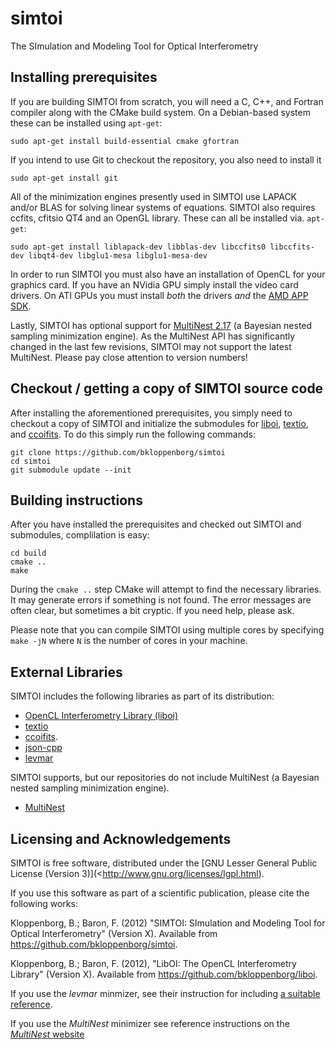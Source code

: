simtoi
======

The SImulation and Modeling Tool for Optical Interferometry

## Installing prerequisites

If you are building SIMTOI from scratch, you will need a C, C++, and Fortran
compiler along with the CMake build system. On a Debian-based system these
can be installed using `apt-get`:

    sudo apt-get install build-essential cmake gfortran

If you intend to use Git to checkout the repository, you also need to install it

    sudo apt-get install git

All of the minimization engines presently used in SIMTOI use LAPACK and/or BLAS
for solving linear systems of equations. SIMTOI also requires ccfits, cfitsio
QT4 and an OpenGL library. These can all be installed via. `apt-get`:

    sudo apt-get install liblapack-dev libblas-dev libccfits0 libccfits-dev libqt4-dev libglu1-mesa libglu1-mesa-dev

In order to run SIMTOI you must also have an installation of OpenCL for your graphics
card. If you have an NVidia GPU simply install the video card drivers. On ATI GPUs
you must install *both* the drivers *and* the [AMD APP SDK](http://developer.amd.com/tools/heterogeneous-computing/amd-accelerated-parallel-processing-app-sdk/).

Lastly, SIMTOI has optional support for [MultiNest 2.17](http://ccpforge.cse.rl.ac.uk/gf/project/multinest/)
(a Bayesian nested sampling minimization engine). As the MultiNest API has significantly changed
in the last few revisions, SIMTOI may not support the latest MultiNest. Please pay close attention
to version numbers!

## Checkout / getting a copy of SIMTOI source code

After installing the aforementioned prerequisites, you simply need to checkout
a copy of SIMTOI and initialize the submodules for [liboi](https://github.com/bkloppenborg/liboi),
 [textio](https://github.com/bkloppenborg/textio), and [ccoifits](https://github.com/bkloppenborg/ccoifits).
To do this simply run the following commands:

    git clone https://github.com/bkloppenborg/simtoi
    cd simtoi
    git submodule update --init

## Building instructions

After you have installed the prerequisites and checked out SIMTOI and submodules, complilation
is easy:

    cd build
    cmake ..
    make

During the `cmake ..` step CMake will attempt to find the necessary libraries.
It may generate errors if something is not found. The error messages are often
clear, but sometimes a bit cryptic. If you need help, please ask.

Please note that you can compile SIMTOI using multiple cores by specifying
`make -jN` where `N` is the number of cores in your machine.

## External Libraries

SIMTOI includes the following libraries as part of its distribution:
* [OpenCL Interferometry Library (liboi)](https://github.com/bkloppenborg/liboi)
* [textio](https://github.com/bkloppenborg/textio)
* [ccoifits](https://github.com/bkloppenborg/ccoifits).
* [json-cpp](http://sourceforge.net/projects/jsoncpp/)
* [levmar](http://www.ics.forth.gr/~lourakis/levmar/)

SIMTOI supports, but our repositories do not include MultiNest (a Bayesian nested
sampling minimization engine).
* [MultiNest](http://ccpforge.cse.rl.ac.uk/gf/project/multinest/)

## Licensing and Acknowledgements

SIMTOI is free software, distributed under the [GNU Lesser General Public License (Version 3)](<http://www.gnu.org/licenses/lgpl.html). 

If you use this software as part of a scientific publication, please cite the following works:

Kloppenborg, B.; Baron, F. (2012) "SIMTOI: SImulation and Modeling Tool for Optical Interferometry" (Version X).  Available from  <https://github.com/bkloppenborg/simtoi>.

Kloppenborg, B.; Baron, F. (2012), "LibOI: The OpenCL Interferometry Library"
(Version X). Available from  <https://github.com/bkloppenborg/liboi>.

If you use the _levmar_ minmizer, see their instruction for including [a suitable reference](http://www.ics.forth.gr/~lourakis/levmar/bibentry.html).

If you use the _MultiNest_ minimizer see reference instructions on the [_MultiNest_ website](http://ccpforge.cse.rl.ac.uk/gf/project/multinest/)
